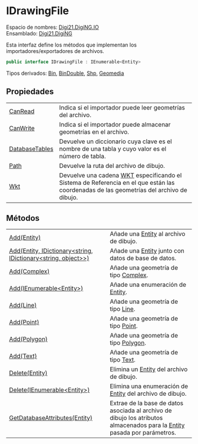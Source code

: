 # IDrawingFile

Espacio de nombres: [Digi21.DigiNG.IO](../)  
Ensamblado: [Digi21.DigiNG](../../)

Esta interfaz define los métodos que implementan los importadores/exportadores de archivos.

```csharp
public interface IDrawingFile : IEnumerable<Entity>
```

Tipos derivados: [Bin](../../../digi21.diging.io.bin/bin.md), [BinDouble](../../../digi21.diging.io.bindouble/bindouble.md), [Shp](../../../digi21.diging.io.shp/shp.md), [Geomedia](../../../digi21.diging.io.geomedia/geomedia.md)

## Propiedades

|  |  |
| :--- | :--- |
| [CanRead](propiedades/canread.md) | Indica si el importador puede leer geometrías del archivo. |
| [CanWrite](propiedades/canwrite.md) | Indica si el importador puede almacenar geometrías en el archivo. |
| [DatabaseTables](propiedades/databasetables.md) | Devuelve un diccionario cuya clave es el nombre de una tabla y cuyo valor es el número de tabla. |
| [Path](propiedades/path.md) | Devuelve la ruta del archivo de dibujo. |
| [Wkt](propiedades/wkt.md) | Devuelve una cadena [WKT](https://es.wikipedia.org/wiki/Well_Known_Text#Sistemas_de_referencia_espacial) especificando el Sistema de Referencia en el que están las coordenadas de las geometrías del archivo de dibujo. |

## Métodos

|  |  |
| :--- | :--- |
| [Add\(Entity\)](metodos/add.md#add-entity) | Añade una [Entity](../../digi21.diging.entities/entity/) al archivo de dibujo. |
| [Add\(Entity, IDictionary&lt;string, IDictionary&lt;string, object&gt;&gt;\)](metodos/add.md#add-entity-idictionary-less-than-string-idictionary-less-than-string-object-greater-than-greater-than) | Añade una [Entity](../../digi21.diging.entities/entity/) junto con datos de base de datos. |
| [Add\(Complex\)](metodos/add.md#add-complex) | Añade una geometría de tipo [Complex](../../digi21.diging.entities/complex/). |
| [Add\(IEnumerable&lt;Entity&gt;\)](metodos/add.md#add-ienumerable-less-than-entity-greater-than) | Añade una enumeración de [Entity](../../digi21.diging.entities/entity/). |
| [Add\(Line\)](metodos/add.md#add-line) | Añade una geometría de tipo [Line](../../digi21.diging.entities/line/). |
| [Add\(Point\)](metodos/add.md#add-point) | Añade una geometría de tipo [Point](../../digi21.diging.entities/point/). |
| [Add\(Polygon\)](metodos/add.md#add-polygon) | Añade una geometría de tipo [Polygon](../../digi21.diging.entities/polygon/). |
| [Add\(Text\)](metodos/add.md#add-text) | Añade una geometría de tipo [Text](../../digi21.diging.entities/text/). |
| [Delete\(Entity\)](metodos/delete.md#delete-entity) | Elimina un [Entity](../../digi21.diging.entities/entity/) del archivo de dibujo. |
| [Delete\(IEnumerable&lt;Entity&gt;\)](metodos/delete.md#delete-ienumerable-less-than-entity-greater-than) | Elimina una enumeración de [Entity](../../digi21.diging.entities/entity/) del archivo de dibujo. |
| [GetDatabaseAttributes\(Entity\)](metodos/getdatabaseattributes.md) | Extrae de la base de datos asociada al archivo de dibujo los atributos almacenados para la [Entity](../../digi21.diging.entities/entity/) pasada por parámetros. |

